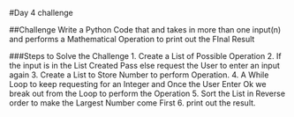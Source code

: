 #Day 4 challenge

##Challenge Write a Python Code that and takes in more than one input(n) and performs a Mathematical Operation to print out the FInal Result

###Steps  to Solve the Challenge
    1. Create a List of Possible Operation
    2. If the input is in the List Created Pass else request the User to enter an input again
    3. Create a List to Store Number to perform Operation.
    4. A While Loop to keep requesting for an Integer and Once the User Enter Ok we break out from the Loop to perform the Operation
    5. Sort the List in Reverse order to make the Largest Number come First
    6. print out the result.
